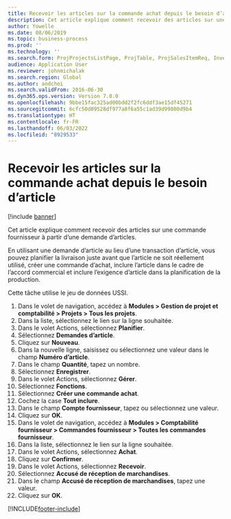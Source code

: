 ```yaml
---
title: Recevoir les articles sur la commande achat depuis le besoin d’article
description: Cet article explique comment recevoir des articles sur une commande fournisseur à partir d’une demande d’articles.
author: Yowelle
ms.date: 08/06/2019
ms.topic: business-process
ms.prod: ''
ms.technology: ''
ms.search.form: ProjProjectsListPage, ProjTable, ProjSalesItemReq, InventItemIdLookupSimple, PurchCreateFromSalesOrder, VendAccountItemLookup, PurchTable, PurchEditLines
audience: Application User
ms.reviewer: johnmichalak
ms.search.region: Global
ms.author: andchoi
ms.search.validFrom: 2016-06-30
ms.dyn365.ops.version: Version 7.0.0
ms.openlocfilehash: 9bbe15fac325ad00bdd2f2fc6ddf3ae15df45271
ms.sourcegitcommit: 6cfc50d89528df977a8f6a55c1ad39d99800d9b4
ms.translationtype: HT
ms.contentlocale: fr-FR
ms.lasthandoff: 06/03/2022
ms.locfileid: "8929533"
---
```

# <a name="receive-items-on-purchase-order-from-item-requirement"></a>Recevoir les articles sur la commande achat depuis le besoin d’article

[!include [banner](../../includes/banner.md)]

Cet article explique comment recevoir des articles sur une commande fournisseur à partir d’une demande d’articles.

En utilisant une demande d’article au lieu d’une transaction d’article, vous pouvez planifier la livraison juste avant que l’article ne soit réellement utilisé, créer une commande d’achat, inclure l’article dans le cadre de l’accord commercial et inclure l’exigence d’article dans la planification de la production. 

Cette tâche utilise le jeu de données USSI.

1. Dans le volet de navigation, accédez à **Modules > Gestion de projet et comptabilité > Projets > Tous les projets**.
2. Dans la liste, sélectionnez le lien sur la ligne souhaitée.
3. Dans le volet Actions, sélectionnez **Planifier**.
4. Sélectionnez **Demandes d’article**.
5. Cliquez sur **Nouveau**.
6. Dans la nouvelle ligne, saisissez ou sélectionnez une valeur dans le champ **Numéro d’article**.
7. Dans le champ **Quantité**, tapez un nombre.
8. Sélectionnez **Enregistrer**.
9. Dans le volet Actions, sélectionnez **Gérer**.
10. Sélectionnez **Fonctions**.
11. Sélectionnez **Créer une commande achat**.
12. Cochez la case **Tout inclure**.
13. Dans le champ **Compte fournisseur**, tapez ou sélectionnez une valeur.
14. Cliquez sur **OK**.
15. Dans le volet de navigation, accédez à **Modules > Comptabilité fournisseur > Commandes fournisseur > Toutes les commandes fournisseur**.
16. Dans la liste, sélectionnez le lien sur la ligne souhaitée.
17. Dans le volet Actions, sélectionnez **Achat**.
18. Cliquez sur **Confirmer**.
19. Dans le volet Actions, sélectionnez **Recevoir**.
20. Sélectionnez **Accusé de réception de marchandises**.
21. Dans le champ **Accusé de réception de marchandises**, tapez une valeur.
22. Cliquez sur **OK**.



[!INCLUDE[footer-include](../../includes/footer-banner.md)]